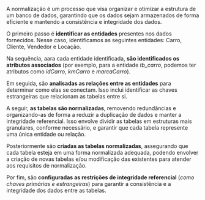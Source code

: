 A normalização é um processo que visa organizar e otimizar a estrutura de um banco de dados, garantindo que os dados sejam armazenados de forma eficiente e mantendo a consistência e integridade dos dados.

O primeiro passo é **identificar as entidades** presentes nos dados fornecidos. Nesse caso, identificamos as seguintes entidades: Carro, Cliente, Vendedor e Locação.

Na sequência, aara cada entidade identificada, **são identificados os atributos associados** (por exemplo, para a entidade *tb_carro*, podemos ter atributos como *idCarro*, *kmCarro* e *marcaCarro*).

Em seguida, são **analisadas as relações entre as entidades** para determinar como elas se conectam. Isso inclui identificar as chaves estrangeiras que relacionam as tabelas entre si. 

A seguir, **as tabelas são normalizadas**, removendo redundâncias e organizando-as de forma a reduzir a duplicação de dados e manter a integridade referencial. Isso envolve dividir as tabelas em estruturas mais granulares, conforme necessário, e garantir que cada tabela represente uma única entidade ou relação.

Posteriormente são **criadas as tabelas normalizadas**, assegurando que cada tabela esteja em uma forma normalizada adequada, podendo envolver a criação de novas tabelas e/ou modificação das existentes para atender aos requisitos de normalização.

Por fim, são **configuradas as restrições de integridade referencial** (*como chaves primárias e estrangeiras*) para garantir a consistência e a integridade dos dados entre as tabelas.
